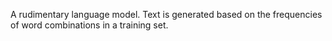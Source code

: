 A rudimentary language model. Text is generated based on the frequencies of word combinations in a training set.
